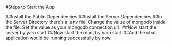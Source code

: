 #Steps to Start the App

##Install the Public Dependencies
##Install the Server Dependencies
##In the Server Directory there's a .env file. Change the value of mongodb inside the file. Set the value as your mongodb connection url.
##Now start the server by yarn start
##Now start the react by yarn start
##And the chat application would be running successfully by now.
